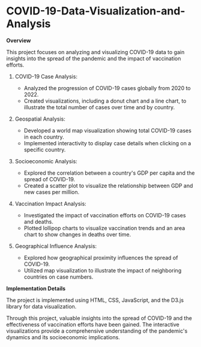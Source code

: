 # COVID-19-Data-Visualization-and-Analysis

**Overview**

This project focuses on analyzing and visualizing COVID-19 data to gain insights into the spread of the pandemic and the impact of vaccination efforts.



1. COVID-19 Case Analysis:
   - Analyzed the progression of COVID-19 cases globally from 2020 to 2022.
   - Created visualizations, including a donut chart and a line chart, to illustrate the total number of cases over time and by country.

2. Geospatial Analysis:
   - Developed a world map visualization showing total COVID-19 cases in each country.
   - Implemented interactivity to display case details when clicking on a specific country.

3. Socioeconomic Analysis:
   - Explored the correlation between a country's GDP per capita and the spread of COVID-19.
   - Created a scatter plot to visualize the relationship between GDP and new cases per million.

4. Vaccination Impact Analysis:
   - Investigated the impact of vaccination efforts on COVID-19 cases and deaths.
   - Plotted lollipop charts to visualize vaccination trends and an area chart to show changes in deaths over time.

5. Geographical Influence Analysis:
   - Explored how geographical proximity influences the spread of COVID-19.
   - Utilized map visualization to illustrate the impact of neighboring countries on case numbers.

 **Implementation Details**

The project is implemented using HTML, CSS, JavaScript, and the D3.js library for data visualization.



Through this project, valuable insights into the spread of COVID-19 and the effectiveness of vaccination efforts have been gained. The interactive visualizations provide a comprehensive understanding of the pandemic's dynamics and its socioeconomic implications.

